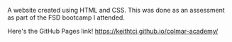A website created using HTML and CSS.  This was done as an assessment as part of the FSD bootcamp I attended.

Here's the GitHub Pages link!
https://keithtcj.github.io/colmar-academy/
